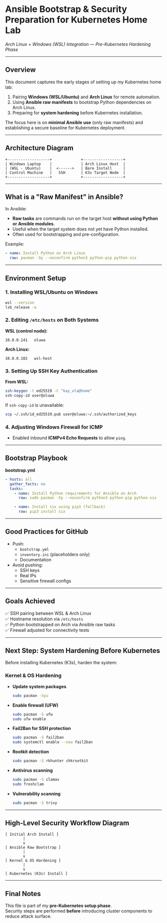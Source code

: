 # Ansible Bootstrap & Security Preparation for Kubernetes Home Lab
*Arch Linux + Windows (WSL) Integration — Pre-Kubernetes Hardening Phase*

---

## Overview
This document captures the early stages of setting up my Kubernetes home lab:
1. Pairing **Windows (WSL/Ubuntu)** and **Arch Linux** for remote automation.
2. Using **Ansible raw manifests** to bootstrap Python dependencies on Arch Linux.
3. Preparing for **system hardening** before Kubernetes installation.

The focus here is on **minimal Ansible use** (only raw manifests) and establishing a secure baseline for Kubernetes deployment.

---

## Architecture Diagram

```plaintext
+-------------------+             +------------------+
| Windows Laptop    |             | Arch Linux Host  |
| (WSL - Ubuntu)    |  <------>   | Bare Install     |
| Control Machine   |   SSH       | K3s Target Node  |
+-------------------+             +------------------+
```

---

## What is a "Raw Manifest" in Ansible?
In Ansible:
- **Raw tasks** are commands run on the target host **without using Python or Ansible modules**.
- Useful when the target system does not yet have Python installed.
- Often used for bootstrapping and pre-configuration.

Example:
```yaml
- name: Install Python on Arch Linux
  raw: pacman -Sy --noconfirm python3 python-pip python-six
```

---

## Environment Setup

### 1. Installing WSL/Ubuntu on Windows
```bash
wsl --version
lsb_release -a
```

### 2. Editing `/etc/hosts` on Both Systems
**WSL (control node):**
```
10.0.0.141   oluwa
```
**Arch Linux:**
```
10.0.0.102   wsl-host
```

### 3. Setting Up SSH Key Authentication
**From WSL:**
```bash
ssh-keygen -t ed25519 -C "kay_ola@home"
ssh-copy-id user@oluwa
```
If `ssh-copy-id` is unavailable:
```bash
scp ~/.ssh/id_ed25519.pub user@oluwa:~/.ssh/authorized_keys
```

### 4. Adjusting Windows Firewall for ICMP
- Enabled inbound **ICMPv4 Echo Requests** to allow `ping`.

---

## Bootstrap Playbook
**bootstrap.yml**
```yaml
- hosts: all
  gather_facts: no
  tasks:
    - name: Install Python requirements for Ansible on Arch
      raw: sudo pacman -Sy --noconfirm python3 python-pip python-six

    - name: Install six using pip3 (fallback)
      raw: pip3 install six
```

---

## Good Practices for GitHub
- Push:
  - `bootstrap.yml`
  - `inventory.ini` (placeholders only)
  - Documentation
- Avoid pushing:
  - SSH keys
  - Real IPs
  - Sensitive firewall configs

---

## Goals Achieved
✅ SSH pairing between WSL & Arch Linux  
✅ Hostname resolution via `/etc/hosts`  
✅ Python bootstrapped on Arch via Ansible raw tasks  
✅ Firewall adjusted for connectivity tests  

---

## Next Step: System Hardening Before Kubernetes
Before installing Kubernetes (K3s), harden the system:

### Kernel & OS Hardening
- **Update system packages**
  ```bash
  sudo pacman -Syu
  ```
- **Enable firewall (UFW)**
  ```bash
  sudo pacman -S ufw
  sudo ufw enable
  ```
- **Fail2Ban for SSH protection**
  ```bash
  sudo pacman -S fail2ban
  sudo systemctl enable --now fail2ban
  ```
- **Rootkit detection**
  ```bash
  sudo pacman -S rkhunter chkrootkit
  ```
- **Antivirus scanning**
  ```bash
  sudo pacman -S clamav
  sudo freshclam
  ```
- **Vulnerability scanning**
  ```bash
  sudo pacman -S trivy
  ```

---

## High-Level Security Workflow Diagram
```plaintext
[ Initial Arch Install ]
        |
        v
[ Ansible Raw Bootstrap ]
        |
        v
[ Kernel & OS Hardening ]
        |
        v
[ Kubernetes (K3s) Install ]
```

---

## Final Notes
This file is part of my **pre-Kubernetes setup phase**.  
Security steps are performed **before** introducing cluster components to reduce attack surface.
